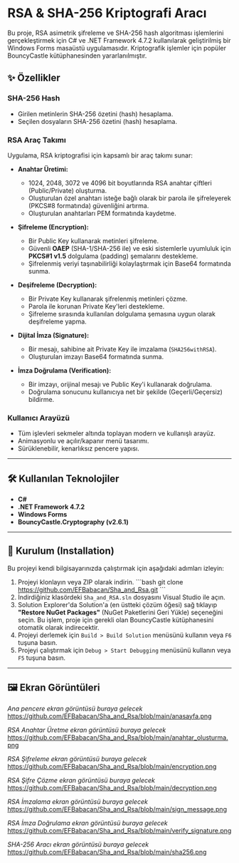 # RSA & SHA-256 Kriptografi Aracı

Bu proje, RSA asimetrik şifreleme ve SHA-256 hash algoritması işlemlerini gerçekleştirmek için C# ve .NET Framework 4.7.2 kullanılarak geliştirilmiş bir Windows Forms masaüstü uygulamasıdır. Kriptografik işlemler için popüler BouncyCastle kütüphanesinden yararlanılmıştır.

## ✨ Özellikler

### SHA-256 Hash
* Girilen metinlerin SHA-256 özetini (hash) hesaplama.
* Seçilen dosyaların SHA-256 özetini (hash) hesaplama.

### RSA Araç Takımı
Uygulama, RSA kriptografisi için kapsamlı bir araç takımı sunar:

* **Anahtar Üretimi:**
    * 1024, 2048, 3072 ve 4096 bit boyutlarında RSA anahtar çiftleri (Public/Private) oluşturma.
    * Oluşturulan özel anahtarı isteğe bağlı olarak bir parola ile şifreleyerek (PKCS#8 formatında) güvenliğini artırma.
    * Oluşturulan anahtarları PEM formatında kaydetme.

* **Şifreleme (Encryption):**
    * Bir Public Key kullanarak metinleri şifreleme.
    * Güvenli **OAEP** (SHA-1/SHA-256 ile) ve eski sistemlerle uyumluluk için **PKCS#1 v1.5** dolgulama (padding) şemalarını destekleme.
    * Şifrelenmiş veriyi taşınabilirliği kolaylaştırmak için Base64 formatında sunma.

* **Deşifreleme (Decryption):**
    * Bir Private Key kullanarak şifrelenmiş metinleri çözme.
    * Parola ile korunan Private Key'leri destekleme.
    * Şifreleme sırasında kullanılan dolgulama şemasına uygun olarak deşifreleme yapma.

* **Dijital İmza (Signature):**
    * Bir mesajı, sahibine ait Private Key ile imzalama (`SHA256withRSA`).
    * Oluşturulan imzayı Base64 formatında sunma.

* **İmza Doğrulama (Verification):**
    * Bir imzayı, orijinal mesajı ve Public Key'i kullanarak doğrulama.
    * Doğrulama sonucunu kullanıcıya net bir şekilde (Geçerli/Geçersiz) bildirme.

### Kullanıcı Arayüzü
* Tüm işlevleri sekmeler altında toplayan modern ve kullanışlı arayüz.
* Animasyonlu ve açılır/kapanır menü tasarımı.
* Sürüklenebilir, kenarlıksız pencere yapısı.

---

## 🛠️ Kullanılan Teknolojiler
* **C#**
* **.NET Framework 4.7.2**
* **Windows Forms**
* **BouncyCastle.Cryptography (v2.6.1)**

---

## 🚀 Kurulum (Installation)
Bu projeyi kendi bilgisayarınızda çalıştırmak için aşağıdaki adımları izleyin:

1.  Projeyi klonlayın veya ZIP olarak indirin.
    \`\`\`bash
    git clone https://github.com/EFBabacan/Sha_and_Rsa.git
    \`\`\`
2.  İndirdiğiniz klasördeki `Sha_and_RSA.sln` dosyasını Visual Studio ile açın.
3.  Solution Explorer'da Solution'a (en üstteki çözüm öğesi) sağ tıklayıp **"Restore NuGet Packages"** (NuGet Paketlerini Geri Yükle) seçeneğini seçin. Bu işlem, proje için gerekli olan BouncyCastle kütüphanesini otomatik olarak indirecektir.
4.  Projeyi derlemek için `Build > Build Solution` menüsünü kullanın veya `F6` tuşuna basın.
5.  Projeyi çalıştırmak için `Debug > Start Debugging` menüsünü kullanın veya `F5` tuşuna basın.

---

## 🖼️ Ekran Görüntüleri

*Ana pencere ekran görüntüsü buraya gelecek*
https://github.com/EFBabacan/Sha_and_Rsa/blob/main/anasayfa.png

*RSA Anahtar Üretme ekran görüntüsü buraya gelecek*
https://github.com/EFBabacan/Sha_and_Rsa/blob/main/anahtar_olusturma.png

*RSA Şifreleme ekran görüntüsü buraya gelecek*
https://github.com/EFBabacan/Sha_and_Rsa/blob/main/encryption.png

*RSA Şifre Çözme ekran görüntüsü buraya gelecek*
https://github.com/EFBabacan/Sha_and_Rsa/blob/main/decryption.png

*RSA İmzalama ekran görüntüsü buraya gelecek*
https://github.com/EFBabacan/Sha_and_Rsa/blob/main/sign_message.png

*RSA İmza Doğrulama ekran görüntüsü buraya gelecek*
https://github.com/EFBabacan/Sha_and_Rsa/blob/main/verify_signature.png

*SHA-256 Aracı ekran görüntüsü buraya gelecek*
https://github.com/EFBabacan/Sha_and_Rsa/blob/main/sha256.png


